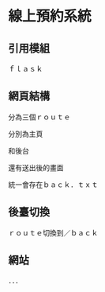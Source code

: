 # 線上預約系統

## 引用模組

ｆｌａｓｋ

## 網頁結構

分為三個ｒｏｕｔｅ

分別為主頁

和後台

還有送出後的畫面

統一會存在ｂａｃｋ．ｔｘｔ

## 後臺切換

ｒｏｕｔｅ切換到／ｂａｃｋ

## 網站

．．．  
